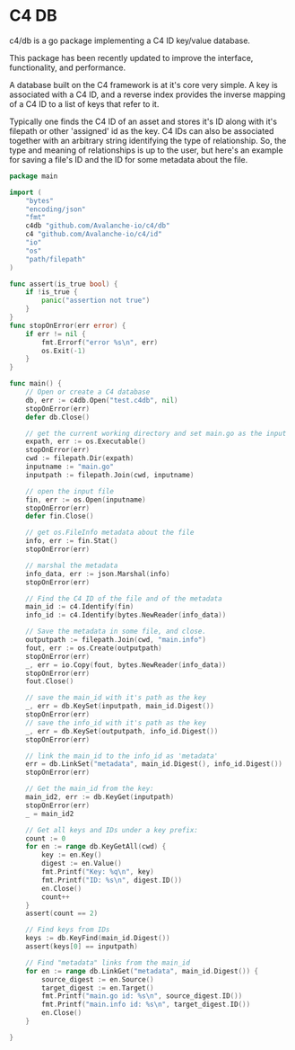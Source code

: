 # C4 DB
c4/db is a go package implementing a C4 ID key/value database.  

This package has been recently updated to improve the interface, functionality, and performance. 

A database built on the C4 framework is at it's core very simple.  A key is associated with a C4 ID, and a reverse index provides the inverse mapping of a C4 ID to a list of keys that refer to it.

Typically one finds the C4 ID of an asset and stores it's ID along with it's filepath or other 'assigned' id as the key. C4 IDs can also be associated together with an arbitrary string identifying the type of relationship.  So, the type and meaning of relationships is up to the user, but here's an example for saving a file's ID and the ID for some metadata about the file.

```go
package main

import (
    "bytes"
    "encoding/json"
    "fmt"
    c4db "github.com/Avalanche-io/c4/db"
    c4 "github.com/Avalanche-io/c4/id"
    "io"
    "os"
    "path/filepath"
)

func assert(is_true bool) {
    if !is_true {
        panic("assertion not true")
    }
}
func stopOnError(err error) {
    if err != nil {
        fmt.Errorf("error %s\n", err)
        os.Exit(-1)
    }
}

func main() {
    // Open or create a C4 database
    db, err := c4db.Open("test.c4db", nil)
    stopOnError(err)
    defer db.Close()

    // get the current working directory and set main.go as the input
    expath, err := os.Executable()
    stopOnError(err)
    cwd := filepath.Dir(expath)
    inputname := "main.go"
    inputpath := filepath.Join(cwd, inputname)

    // open the input file
    fin, err := os.Open(inputname)
    stopOnError(err)
    defer fin.Close()

    // get os.FileInfo metadata about the file
    info, err := fin.Stat()
    stopOnError(err)

    // marshal the metadata
    info_data, err := json.Marshal(info)
    stopOnError(err)

    // Find the C4 ID of the file and of the metadata
    main_id := c4.Identify(fin)
    info_id := c4.Identify(bytes.NewReader(info_data))

    // Save the metadata in some file, and close.
    outputpath := filepath.Join(cwd, "main.info")
    fout, err := os.Create(outputpath)
    stopOnError(err)
    _, err = io.Copy(fout, bytes.NewReader(info_data))
    stopOnError(err)
    fout.Close()

    // save the main_id with it's path as the key
    _, err = db.KeySet(inputpath, main_id.Digest())
    stopOnError(err)
    // save the info_id with it's path as the key
    _, err = db.KeySet(outputpath, info_id.Digest())
    stopOnError(err)

    // link the main_id to the info_id as 'metadata'
    err = db.LinkSet("metadata", main_id.Digest(), info_id.Digest())
    stopOnError(err)

    // Get the main_id from the key:
    main_id2, err := db.KeyGet(inputpath)
    stopOnError(err)
    _ = main_id2

    // Get all keys and IDs under a key prefix:
    count := 0
    for en := range db.KeyGetAll(cwd) {
        key := en.Key()
        digest := en.Value()
        fmt.Printf("Key: %q\n", key)
        fmt.Printf("ID: %s\n", digest.ID())
        en.Close()
        count++
    }
    assert(count == 2)

    // Find keys from IDs
    keys := db.KeyFind(main_id.Digest())
    assert(keys[0] == inputpath)

    // Find "metadata" links from the main_id
    for en := range db.LinkGet("metadata", main_id.Digest()) {
        source_digest := en.Source()
        target_digest := en.Target()
        fmt.Printf("main.go id: %s\n", source_digest.ID())
        fmt.Printf("main.info id: %s\n", target_digest.ID())
        en.Close()
    }

}
```

